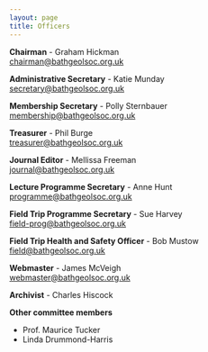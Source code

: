 ```yaml
---
layout: page
title: Officers
---
```

<div class="column-1">
<p><strong>Chairman</strong> - Graham Hickman
<br><a href="mailto:chairman@bathgeolsoc.org.uk">chairman@bathgeolsoc.org.uk</a></p>

<p><strong>Administrative Secretary</strong> - Katie Munday
<br><a href="mailto:secretary@bathgeolsoc.org.uk">secretary@bathgeolsoc.org.uk</a></p>

<p><strong>Membership Secretary</strong> - Polly Sternbauer
<br><a href="mailto:membership@bathgeolsoc.org.uk">membership@bathgeolsoc.org.uk</a></p>

<p><strong>Treasurer</strong> - Phil Burge
<br><a href="mailto:treasurer@bathgeolsoc.org.uk">treasurer@bathgeolsoc.org.uk</a></p>

<p><strong>Journal Editor</strong> - Mellissa Freeman
<br><a href="mailto:journal@bathgeolsoc.org.uk">journal@bathgeolsoc.org.uk</a></p>
</div>
<div class="column-2">
<p><strong>Lecture Programme Secretary</strong> - Anne Hunt
<br><a href="mailto:programme@bathgeolsoc.org.uk">programme@bathgeolsoc.org.uk</a></p>

<p><strong>Field Trip Programme Secretary</strong> - Sue Harvey
<br><a href="mailto:field-prog@bathgeolsoc.org.uk">field-prog@bathgeolsoc.org.uk</a></p>

<p><strong>Field Trip Health and Safety Officer</strong> - Bob Mustow
<br><a href="mailto:field@bathgeolsoc.org.uk">field@bathgeolsoc.org.uk</a></p>

<p><strong>Webmaster</strong> - James McVeigh
<br><a href="mailto:webmaster@bathgeolsoc.org.uk">webmaster@bathgeolsoc.org.uk</a></p>

<p><strong>Archivist</strong> - Charles Hiscock</p>
</div>
<p style="clear: both;"></p>
<p style="clear: both;"><strong>Other committee members</strong></p>
<ul>
<li>Prof. Maurice Tucker</li>
<li>Linda Drummond-Harris</li>
</ul>